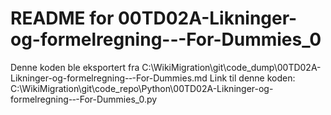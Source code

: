 # README for 00TD02A-Likninger-og-formelregning-‐-For-Dummies_0
Denne koden ble eksportert fra C:\WikiMigration\git\code_dump\00TD02A-Likninger-og-formelregning-‐-For-Dummies.md
Link til denne koden: C:\WikiMigration\git\code_repo\Python\00TD02A-Likninger-og-formelregning-‐-For-Dummies_0.py
